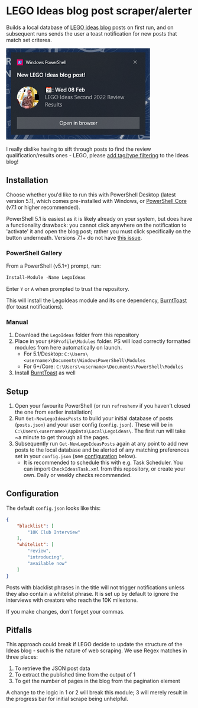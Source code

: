 # LEGO Ideas blog post scraper/alerter

Builds a local database of [LEGO ideas blog](https://ideas.lego.com/blogs/a4ae09b6-0d4c-4307-9da8-3ee9f3d368d6) posts on first run, and on subsequent runs sends the user a toast notification for new posts that match set criterea.

![Example notification](NotificationExample.png) 

I really dislike having to sift through posts to find the review qualification/results ones - LEGO, please [add tag/type filtering](https://legoideas.uservoice.com/forums/166718-general/suggestions/46433518-add-filters-to-the-lego-ideas-blog) to the Ideas blog!

## Installation

Choose whether you'd like to run this with PowerShell Desktop (latest version 5.1), which comes pre-installed with Windows, or [PowerShell Core](https://github.com/PowerShell/PowerShell) (v7.1 or higher recommended).

PowerShell 5.1 is easiest as it is likely already on your system, but does have a functionality drawback: you cannot click anywhere on the notification to 'activate' it and open the blog post; rather you must click specifically on the button underneath. Versions 7.1+ do not have [this issue](https://github.com/Windos/BurntToast/blob/3f0460be1c59dd430132360139372f31d951c45d/BurntToast/BurntToast.psm1#L45).

### PowerShell Gallery

From a PowerShell (v5.1+) prompt, run:
``` powershell
Install-Module -Name LegoIdeas
```

Enter `Y` or `A` when prompted to trust the repository.

This will install the LegoIdeas module and its one dependency, [BurntToast](https://github.com/Windos/BurntToast) (for toast notifications).

### Manual

1. Download the `LegoIdeas` folder from this repository
2. Place in your `$PSProfile\Modules` folder. PS will load correctly formatted modules from here automatically on launch.
    * For 5.1/Desktop: `C:\Users\<username>\Documents\WindowsPowerShell\Modules`
    * For 6+/Core: `C:\Users\<username>\Documents\PowerShell\Modules`
3. Install [BurntToast](https://github.com/Windos/BurntToast) as well

## Setup

1. Open your favourite PowerShell (or run `refreshenv` if you haven't closed the one from earlier installation)
2. Run `Get-NewLegoIdeasPosts` to build your initial database of posts (`posts.json`) and your user config (`config.json`). These will be in `C:\Users\<username>\AppData\Local\Legoideas\`. The first run will take ~a minute to get through all the pages. 
3. Subsequently run `Get-NewLegoIdeasPosts` again at any point to add new posts to the local database and be alerted of any matching preferences set in your `config.json` (see [configuration](#configuration) below). 
    * It is recommended to schedule this with e.g. Task Scheduler. You can import `CheckIdeasTask.xml` from this repository, or create your own. Daily or weekly checks recommended.

## Configuration

The default `config.json` looks like this:
``` json
{
    "blacklist": [
        "10K Club Interview"
    ],
    "whitelist": [
        "review",
        "introducing",
        "available now"
    ]
}
```

Posts with blacklist phrases in the title will not trigger notifications unless they also contain a whitelist phrase. It is set up by default to ignore the interviews with creators who reach the 10K milestone. 

If you make changes, don't forget your commas. 

## Pitfalls

This approach could break if LEGO decide to update the structure of the Ideas blog - such is the nature of web scraping. We use Regex matches in three places:

1. To retrieve the JSON post data
2. To extract the published time from the output of 1
3. To get the number of pages in the blog from the pagination element

A change to the logic in 1 or 2 will break this module; 3 will merely result in the progress bar for initial scrape being unhelpful.
